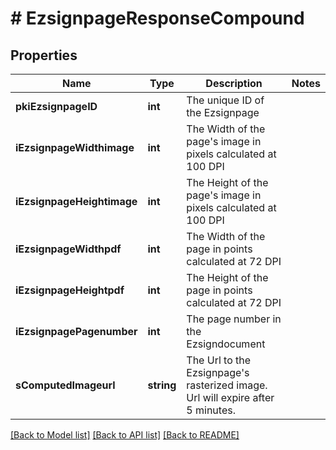 # # EzsignpageResponseCompound

## Properties

Name | Type | Description | Notes
------------ | ------------- | ------------- | -------------
**pkiEzsignpageID** | **int** | The unique ID of the Ezsignpage |
**iEzsignpageWidthimage** | **int** | The Width of the page&#39;s image in pixels calculated at 100 DPI |
**iEzsignpageHeightimage** | **int** | The Height of the page&#39;s image in pixels calculated at 100 DPI |
**iEzsignpageWidthpdf** | **int** | The Width of the page in points calculated at 72 DPI |
**iEzsignpageHeightpdf** | **int** | The Height of the page in points calculated at 72 DPI |
**iEzsignpagePagenumber** | **int** | The page number in the Ezsigndocument |
**sComputedImageurl** | **string** | The Url to the Ezsignpage&#39;s rasterized image.  Url will expire after 5 minutes. |

[[Back to Model list]](../../README.md#models) [[Back to API list]](../../README.md#endpoints) [[Back to README]](../../README.md)
